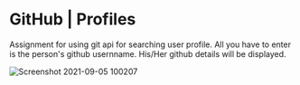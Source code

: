 # GitHub | Profiles

Assignment for using git api for searching user profile.
All you have to enter is the person's github usernname. His/Her github details will be displayed.

![Screenshot 2021-09-05 100207](https://user-images.githubusercontent.com/68777795/132115111-50364a34-afce-4220-94ba-26bdc04a074e.jpg)
